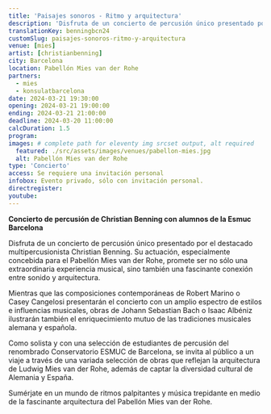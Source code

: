 ```yaml
---
title: 'Paisajes sonoros - Ritmo y arquitectura'
description: 'Disfruta de un concierto de percusión único presentado por el destacado multipercusionista Christian Benning.'
translationKey: benningbcn24
customSlug: paisajes-sonoros-ritmo-y-arquitectura
venue: [mies]
artist: [christianbenning]
city: Barcelona
location: Pabellón Mies van der Rohe
partners:
  - mies
  - konsulatbarcelona
date: 2024-03-21 19:30:00
opening: 2024-03-21 19:00:00
ending: 2024-03-21 21:00:00
deadline: 2024-03-20 11:00:00
calcDuration: 1.5
program:
images: # complete path for eleventy img srcset output, alt required
  featured: ./src/assets/images/venues/pabellon-mies.jpg
  alt: Pabellón Mies van der Rohe
type: 'Concierto'
access: Se requiere una invitación personal
infobox: Evento privado, sólo con invitación personal.
directregister:
youtube:
---
```


**Concierto de percusión de Christian Benning con alumnos de la Esmuc Barcelona**

Disfruta de un concierto de percusión único presentado por el destacado multipercusionista Christian Benning. Su actuación, especialmente concebida para el Pabellón Mies van der Rohe, promete ser no sólo una extraordinaria experiencia musical, sino también una fascinante conexión entre sonido y arquitectura.

Mientras que las composiciones contemporáneas de Robert Marino o Casey Cangelosi presentarán el concierto con un amplio espectro de estilos e influencias musicales, obras de Johann Sebastian Bach o Isaac Albéniz ilustrarán también el enriquecimiento mutuo de las tradiciones musicales alemana y española.

Como solista y con una selección de estudiantes de percusión del renombrado Conservatorio ESMUC de Barcelona, se invita al público a un viaje a través de una variada selección de obras que reflejan la arquitectura de Ludwig Mies van der Rohe, además de captar la diversidad cultural de Alemania y España.

Sumérjate en un mundo de ritmos palpitantes y música trepidante en medio de la fascinante arquitectura del Pabellón Mies van der Rohe.
